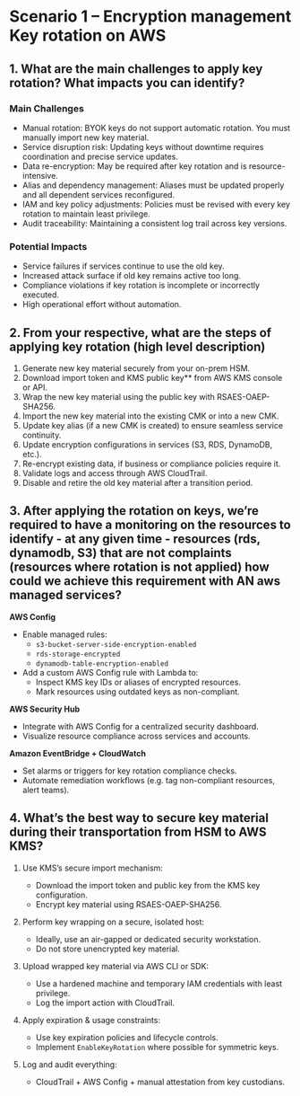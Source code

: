 # Scenario 1 –  Encryption management Key rotation on AWS

##  1. What are the main challenges to apply key rotation? What impacts you can identify?

### Main Challenges

- Manual rotation: BYOK keys do not support automatic rotation. You must manually import new key material.
- Service disruption risk: Updating keys without downtime requires coordination and precise service updates.
- Data re-encryption: May be required after key rotation and is resource-intensive.
- Alias and dependency management: Aliases must be updated properly and all dependent services reconfigured.
- IAM and key policy adjustments: Policies must be revised with every key rotation to maintain least privilege.
- Audit traceability: Maintaining a consistent log trail across key versions.

### Potential Impacts

- Service failures if services continue to use the old key.
- Increased attack surface if old key remains active too long.
- Compliance violations if key rotation is incomplete or incorrectly executed.
- High operational effort without automation.

## 2. From your respective, what are the steps of applying key rotation (high level description)

1. Generate new key material securely from your on-prem HSM.
2. Download import token and KMS public key** from AWS KMS console or API.
3. Wrap the new key material using the public key with RSAES-OAEP-SHA256.
4. Import the new key material into the existing CMK or into a new CMK.
5. Update key alias (if a new CMK is created) to ensure seamless service continuity.
6. Update encryption configurations in services (S3, RDS, DynamoDB, etc.).
7. Re-encrypt existing data, if business or compliance policies require it.
8. Validate logs and access through AWS CloudTrail.
9. Disable and retire the old key material after a transition period.

## 3. After applying the rotation on keys, we’re required to have a monitoring on the resources to identify - at any given time - resources (rds, dynamodb, S3) that are not complaints (resources where rotation is not applied) how could we achieve this requirement with AN aws managed services?

**AWS Config**
- Enable managed rules:
  - `s3-bucket-server-side-encryption-enabled`
  - `rds-storage-encrypted`
  - `dynamodb-table-encryption-enabled`
- Add a custom AWS Config rule with Lambda to:
  - Inspect KMS key IDs or aliases of encrypted resources.
  - Mark resources using outdated keys as non-compliant.

**AWS Security Hub**
- Integrate with AWS Config for a centralized security dashboard.
- Visualize resource compliance across services and accounts.

**Amazon EventBridge + CloudWatch**
- Set alarms or triggers for key rotation compliance checks.
- Automate remediation workflows (e.g. tag non-compliant resources, alert teams).

## 4. What’s the best way to secure key material during their transportation from HSM to AWS KMS? 

1. Use KMS’s secure import mechanism:
   - Download the import token and public key from the KMS key configuration.
   - Encrypt key material using RSAES-OAEP-SHA256.

2. Perform key wrapping on a secure, isolated host:
   - Ideally, use an air-gapped or dedicated security workstation.
   - Do not store unencrypted key material.

3. Upload wrapped key material via AWS CLI or SDK:
   - Use a hardened machine and temporary IAM credentials with least privilege.
   - Log the import action with CloudTrail.

4. Apply expiration & usage constraints:
   - Use key expiration policies and lifecycle controls.
   - Implement `EnableKeyRotation` where possible for symmetric keys.

5. Log and audit everything:
   - CloudTrail + AWS Config + manual attestation from key custodians.